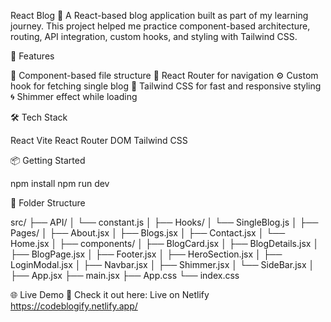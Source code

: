 React Blog 📝
A React-based blog application built as part of my learning journey. This project helped me practice component-based architecture, routing, API integration, custom hooks, and styling with Tailwind CSS.

🚀 Features

🧱 Component-based file structure
🔗 React Router for navigation
⚙️ Custom hook for fetching single blog
🎨 Tailwind CSS for fast and responsive styling
🌀 Shimmer effect while loading

🛠️ Tech Stack

React
Vite
React Router DOM
Tailwind CSS

📦 Getting Started

npm install
npm run dev

📁 Folder Structure

src/
├── API/
│   └── constant.js
│
├── Hooks/
│   └── SingleBlog.js
│
├── Pages/
│   ├── About.jsx
│   ├── Blogs.jsx
│   ├── Contact.jsx
│   └── Home.jsx
│
├── components/
│   ├── BlogCard.jsx
│   ├── BlogDetails.jsx
│   ├── BlogPage.jsx
│   ├── Footer.jsx
│   ├── HeroSection.jsx
│   ├── LoginModal.jsx
│   ├── Navbar.jsx
│   ├── Shimmer.jsx
│   └── SideBar.jsx
│
├── App.jsx
├── main.jsx
├── App.css
└── index.css

🌐 Live Demo
🚀 Check it out here: Live on Netlify
https://codeblogify.netlify.app/
